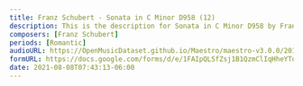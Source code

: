 ```yaml
---
title: Franz Schubert - Sonata in C Minor D958 (12)
description: This is the description for Sonata in C Minor D958 by Franz Schubert
composers: [Franz Schubert]
periods: [Romantic]
audioURL: https://OpenMusicDataset.github.io/Maestro/maestro-v3.0.0/2018/MIDI-Unprocessed_Schubert4-6_MID--AUDIO_08_R2_2018_wav.midi
formURL: https://docs.google.com/forms/d/e/1FAIpQLSfZsj1B1QzmClIqHheYTo3HwiFflSLlh8lM69MTyNsRfna5xQ/viewform
date: 2021-08-08T07:43:13-06:00
---
```

